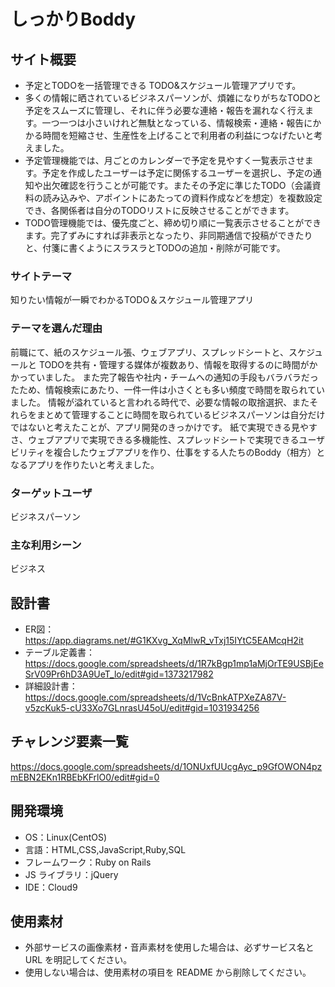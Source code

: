 # しっかりBoddy

## サイト概要

- 予定とTODOを一括管理できる TODO&スケジュール管理アプリです。
- 多くの情報に晒されているビジネスパーソンが、煩雑になりがちなTODOと予定をスムーズに管理し、それに伴う必要な連絡・報告を漏れなく行えます。一つ一つは小さいけれど無駄となっている、情報検索・連絡・報告にかかる時間を短縮させ、生産性を上げることで利用者の利益につなげたいと考えました。
- 予定管理機能では、月ごとのカレンダーで予定を見やすく一覧表示させます。予定を作成したユーザーは予定に関係するユーザーを選択し、予定の通知や出欠確認を行うことが可能です。またその予定に準じたTODO（会議資料の読み込みや、アポイントにあたっての資料作成などを想定）を複数設定でき、各関係者は自分のTODOリストに反映させることができます。
- TODO管理機能では、優先度ごと、締め切り順に一覧表示させることができます。完了ずみにすれば非表示となったり、非同期通信で投稿ができたりと、付箋に書くようにスラスラとTODOの追加・削除が可能です。


### サイトテーマ

知りたい情報が一瞬でわかるTODO＆スケジュール管理アプリ

### テーマを選んだ理由

前職にて、紙のスケジュール張、ウェブアプリ、スプレッドシートと、スケジュールと TODOを共有・管理する媒体が複数あり、情報を取得するのに時間がかかっていました。
また完了報告や社内・チームへの通知の手段もバラバラだったため、情報検索にあたり、一件一件は小さくとも多い頻度で時間を取られていました。
情報が溢れていると言われる時代で、必要な情報の取捨選択、またそれらをまとめて管理することに時間を取られているビジネスパーソンは自分だけではないと考えたことが、アプリ開発のきっかけです。
紙で実現できる見やすさ、ウェブアプリで実現できる多機能性、スプレッドシートで実現できるユーザビリティを複合したウェブアプリを作り、仕事をする人たちのBoddy（相方）となるアプリを作りたいと考えました。


### ターゲットユーザ

ビジネスパーソン

### 主な利用シーン

ビジネス

## 設計書
- ER図：https://app.diagrams.net/#G1KXvg_XqMlwR_vTxj15IYtC5EAMcqH2it
- テーブル定義書：https://docs.google.com/spreadsheets/d/1R7kBgp1mp1aMjOrTE9USBjEeSrV09Pr6hD3A9UeT_lo/edit#gid=1373217982
- 詳細設計書：https://docs.google.com/spreadsheets/d/1VcBnkATPXeZA87V-v5zcKuk5-cU33Xo7GLnrasU45oU/edit#gid=1031934256

## チャレンジ要素一覧

https://docs.google.com/spreadsheets/d/1ONUxfUUcgAyc_p9GfOWON4pzmEBN2EKn1RBEbKFrlO0/edit#gid=0

## 開発環境

- OS：Linux(CentOS)
- 言語：HTML,CSS,JavaScript,Ruby,SQL
- フレームワーク：Ruby on Rails
- JS ライブラリ：jQuery
- IDE：Cloud9

## 使用素材

- 外部サービスの画像素材・音声素材を使用した場合は、必ずサービス名と URL を明記してください。
- 使用しない場合は、使用素材の項目を README から削除してください。
